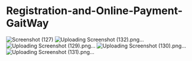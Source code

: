 # Registration-and-Online-Payment-GaitWay

![Screenshot (127)](https://user-images.githubusercontent.com/92453074/137252939-b4fa1079-f45b-4363-a722-912072636651.png)
![Uploading Screenshot (132).png…]()
![Uploading Screenshot (129).png…]()
![Uploading Screenshot (130).png…]()
![Uploading Screenshot (131).png…]()
